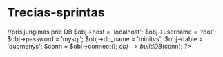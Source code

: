 # Trecias-sprintas

//prisijungimas prie DB
	$obj->host = 'localhost';
	$obj->username = 'root';
	$obj->password = 'mysql';
	$obj->db_name = 'minitvs';
	$obj->table = 'duomenys';
	$conn = $obj->connect();
	$obj->buildDB($conn);
	?>
  
  
